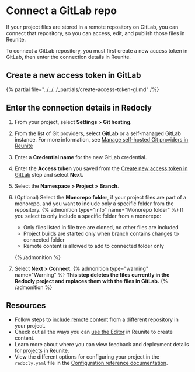 # Connect a GitLab repo

If your project files are stored in a remote repository on GitLab, you can connect that repository, so you can access, edit, and publish those files in Reunite.

To connect a GitLab repository, you must first create a new access token in GitLab, then enter the connection details in Reunite.

## Create a new access token in GitLab

{% partial file="../../../_partials/create-access-token-gl.md" /%}

## Enter the connection details in Redocly

1. From your project, select **Settings > Git hosting**.
2. From the list of Git providers, select **GitLab** or a self-managed GitLab instance. For more information, see [Manage self-hosted Git providers in Reunite](./self-hosted/gitlab.md)
3. Enter a **Credential name** for the new GitLab credential.
4. Enter the **Access token** you saved from the [Create new access token in GitLab](#create-a-new-access-token-in-gitlab) step and select **Next**.
5. Select the **Namespace > Project > Branch**.
6. (Optional) Select the **Monorepo folder**, if your project files are part of a monorepo, and you want to include only a specific folder from the repository.
   {% admonition type="info" name="Monorepo folder" %}
   If you select to only include a specific folder from a monorepo:

   - Only files listed in file tree are cloned, no other files are included
   - Project builds are started only when branch contains changes to connected folder
   - Remote content is allowed to add to connected folder only

   {% /admonition %}

7. Select **Next > Connect**.
   {% admonition type="warning" name="Warning" %}
   **This step deletes the files currently in the Redocly project and replaces them with the files in GitLab.**
   {% /admonition %}

## Resources

- Follow steps to [include remote content](../remote-content/index.md) from a different repository in your project.
- Check out all the ways you can [use the Editor](../use-editor.md) in Reunite to create content.
- Learn more about where you can view feedback and deployment details for [projects](../projects.md) in Reunite.
- View the different options for configuring your project in the `redocly.yaml` file in the [Configuration reference documentation](../../../config/index.md).
